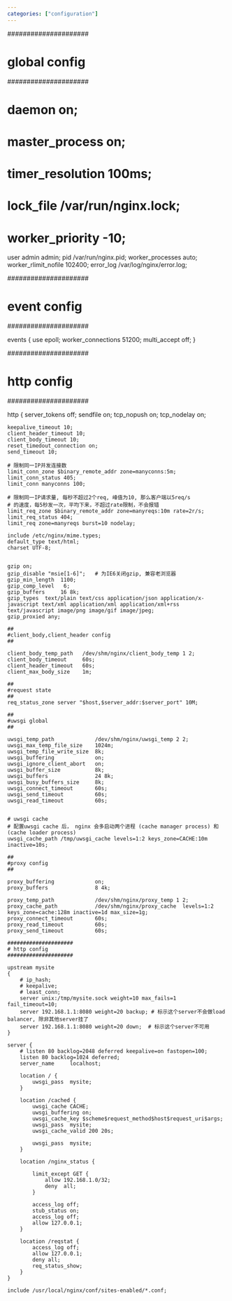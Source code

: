 ```yaml
---
categories: ["configuration"]
---
```


#####################
# global config
#####################

# daemon on;
# master_process on;
# timer_resolution 100ms;
# lock_file /var/run/nginx.lock;
# worker_priority -10;

user admin admin;
pid /var/run/nginx.pid;
worker_processes auto;
worker_rlimit_nofile 102400;
error_log /var/log/nginx/error.log;

#####################
# event config
#####################

events {
    use epoll;
    worker_connections 51200;
    multi_accept off;
}

#####################
# http config
#####################

http {
    server_tokens off;
    sendfile on;
    tcp_nopush on;
    tcp_nodelay on;


    keepalive_timeout 10;
    client_header_timeout 10;
    client_body_timeout 10;
    reset_timedout_connection on;
    send_timeout 10;

    # 限制同一IP并发连接数
    limit_conn_zone $binary_remote_addr zone=manyconns:5m;
    limit_conn_status 405;
    limit_conn manyconns 100;

    # 限制同一IP请求量, 每秒不超过2个req, 峰值为10, 那么客户端以5req/s
    # 的速度，每5秒发一次，平均下来，不超过rate限制，不会报错
    limit_req_zone $binary_remote_addr zone=manyreqs:10m rate=2r/s;
    limit_req_status 404;
    limit_req zone=manyreqs burst=10 nodelay;

    include /etc/nginx/mime.types;
    default_type text/html;
    charset UTF-8;


    gzip on;
    gzip_disable "msie[1-6]";   # 为IE6关闭gzip, 兼容老浏览器
    gzip_min_length  1100;
    gzip_comp_level   6;
    gzip_buffers     16 8k;
    gzip_types  text/plain text/css application/json application/x-javascript text/xml application/xml application/xml+rss text/javascript image/png image/gif image/jpeg;
    gzip_proxied any;

    ##
    #client_body,client_header config
    ##

    client_body_temp_path   /dev/shm/nginx/client_body_temp 1 2;
    client_body_timeout     60s;
    client_header_timeout   60s;
    client_max_body_size    1m;

    ##
    #request state
    ##
    req_status_zone server "$host,$server_addr:$server_port" 10M;

    ##
    #uwsgi global
    ##

    uwsgi_temp_path             /dev/shm/nginx/uwsgi_temp 2 2;
    uwsgi_max_temp_file_size    1024m;
    uwsgi_temp_file_write_size  8k;
    uwsgi_buffering             on;
    uwsgi_ignore_client_abort   on;
    uwsgi_buffer_size           8k;
    uwsgi_buffers               24 8k;
    uwsgi_busy_buffers_size     8k;
    uwsgi_connect_timeout       60s;
    uwsgi_send_timeout          60s;
    uwsgi_read_timeout          60s;


    # uwsgi cache
    # 配置uwsgi cache 后， nginx 会多启动两个进程 (cache manager process) 和 (cache loader process)
    uwsgi_cache_path /tmp/uwsgi_cache levels=1:2 keys_zone=CACHE:10m inactive=10s;

    ##
    #proxy config
    ##

    proxy_buffering             on;
    proxy_buffers               8 4k;

    proxy_temp_path             /dev/shm/nginx/proxy_temp 1 2;
    proxy_cache_path            /dev/shm/nginx/proxy_cache  levels=1:2 keys_zone=cache:128m inactive=1d max_size=1g;
    proxy_connect_timeout       60s;
    proxy_read_timeout          60s;
    proxy_send_timeout          60s;

    #####################
    # http config
    #####################

    upstream mysite
    {
        # ip_hash;
        # keepalive;
        # least_conn;
        server unix:/tmp/mysite.sock weight=10 max_fails=1 fail_timeout=10;
        server 192.168.1.1:8080 weight=20 backup; # 标示这个server不会做load balancer, 除非其他server挂了
        server 192.168.1.1:8080 weight=20 down;  # 标示这个server不可用
    }

    server {
        # listen 80 backlog=2048 deferred keepalive=on fastopen=100;
        listen 80 backlog=1024 deferred;
        server_name     localhost;

        location / {
            uwsgi_pass  mysite;
        }

        location /cached {
            uwsgi_cache CACHE;
            uwsgi_buffering on;
            uwsgi_cache_key $scheme$request_method$host$request_uri$args;
            uwsgi_pass  mysite;
            uwsgi_cache_valid 200 20s;

            uwsgi_pass  mysite;
        }

        location /nginx_status {

            limit_except GET {
                allow 192.168.1.0/32;
                deny  all;
            }

            access_log off;
            stub_status on;
            access_log off;
            allow 127.0.0.1;
        }

        location /reqstat {
            access_log off;
            allow 127.0.0.1;
            deny all;
            req_status_show;
        }
    }

    include /usr/local/nginx/conf/sites-enabled/*.conf;